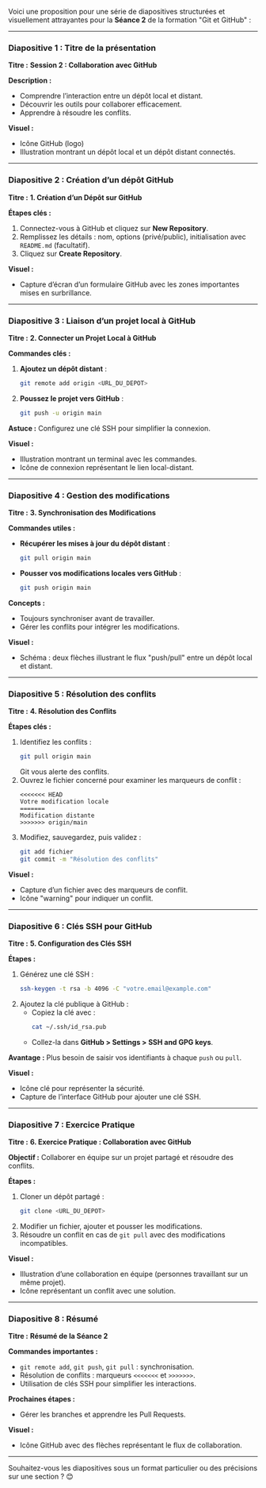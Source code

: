 Voici une proposition pour une série de diapositives structurées et visuellement attrayantes pour la **Séance 2** de la formation "Git et GitHub" :

---

### **Diapositive 1 : Titre de la présentation**

**Titre :**
**Session 2 : Collaboration avec GitHub**

**Description :**

- Comprendre l’interaction entre un dépôt local et distant.
- Découvrir les outils pour collaborer efficacement.
- Apprendre à résoudre les conflits.

**Visuel :**

- Icône GitHub (logo)
- Illustration montrant un dépôt local et un dépôt distant connectés.

---

### **Diapositive 2 : Création d’un dépôt GitHub**

**Titre :**
**1. Création d’un Dépôt sur GitHub**

**Étapes clés :**

1. Connectez-vous à GitHub et cliquez sur **New Repository**.
2. Remplissez les détails : nom, options (privé/public), initialisation avec `README.md` (facultatif).
3. Cliquez sur **Create Repository**.

**Visuel :**

- Capture d’écran d’un formulaire GitHub avec les zones importantes mises en surbrillance.

---

### **Diapositive 3 : Liaison d’un projet local à GitHub**

**Titre :**
**2. Connecter un Projet Local à GitHub**

**Commandes clés :**

1. **Ajoutez un dépôt distant** :
   ```bash
   git remote add origin <URL_DU_DEPOT>
   ```
2. **Poussez le projet vers GitHub** :
   ```bash
   git push -u origin main
   ```

**Astuce :** Configurez une clé SSH pour simplifier la connexion.

**Visuel :**

- Illustration montrant un terminal avec les commandes.
- Icône de connexion représentant le lien local-distant.

---

### **Diapositive 4 : Gestion des modifications**

**Titre :**
**3. Synchronisation des Modifications**

**Commandes utiles :**

- **Récupérer les mises à jour du dépôt distant** :
  ```bash
  git pull origin main
  ```
- **Pousser vos modifications locales vers GitHub** :
  ```bash
  git push origin main
  ```

**Concepts :**

- Toujours synchroniser avant de travailler.
- Gérer les conflits pour intégrer les modifications.

**Visuel :**

- Schéma : deux flèches illustrant le flux "push/pull" entre un dépôt local et distant.

---

### **Diapositive 5 : Résolution des conflits**

**Titre :**
**4. Résolution des Conflits**

**Étapes clés :**

1. Identifiez les conflits :
   ```bash
   git pull origin main
   ```
   Git vous alerte des conflits.
2. Ouvrez le fichier concerné pour examiner les marqueurs de conflit :
   ```
   <<<<<<< HEAD
   Votre modification locale
   =======
   Modification distante
   >>>>>>> origin/main
   ```
3. Modifiez, sauvegardez, puis validez :
   ```bash
   git add fichier
   git commit -m "Résolution des conflits"
   ```

**Visuel :**

- Capture d’un fichier avec des marqueurs de conflit.
- Icône "warning" pour indiquer un conflit.

---

### **Diapositive 6 : Clés SSH pour GitHub**

**Titre :**
**5. Configuration des Clés SSH**

**Étapes :**

1. Générez une clé SSH :
   ```bash
   ssh-keygen -t rsa -b 4096 -C "votre.email@example.com"
   ```
2. Ajoutez la clé publique à GitHub :
   - Copiez la clé avec :
     ```bash
     cat ~/.ssh/id_rsa.pub
     ```
   - Collez-la dans **GitHub > Settings > SSH and GPG keys**.

**Avantage :** Plus besoin de saisir vos identifiants à chaque `push` ou `pull`.

**Visuel :**

- Icône clé pour représenter la sécurité.
- Capture de l’interface GitHub pour ajouter une clé SSH.

---

### **Diapositive 7 : Exercice Pratique**

**Titre :**
**6. Exercice Pratique : Collaboration avec GitHub**

**Objectif :** Collaborer en équipe sur un projet partagé et résoudre des conflits.

**Étapes :**

1. Cloner un dépôt partagé :
   ```bash
   git clone <URL_DU_DEPOT>
   ```
2. Modifier un fichier, ajouter et pousser les modifications.
3. Résoudre un conflit en cas de `git pull` avec des modifications incompatibles.

**Visuel :**

- Illustration d’une collaboration en équipe (personnes travaillant sur un même projet).
- Icône représentant un conflit avec une solution.

---

### **Diapositive 8 : Résumé**

**Titre :**
**Résumé de la Séance 2**

**Commandes importantes :**

- `git remote add`, `git push`, `git pull` : synchronisation.
- Résolution de conflits : marqueurs `<<<<<<<` et `>>>>>>>`.
- Utilisation de clés SSH pour simplifier les interactions.

**Prochaines étapes :**

- Gérer les branches et apprendre les Pull Requests.

**Visuel :**

- Icône GitHub avec des flèches représentant le flux de collaboration.

---

Souhaitez-vous les diapositives sous un format particulier ou des précisions sur une section ? 😊
